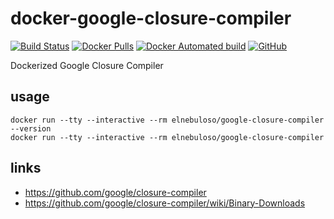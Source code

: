 # docker-google-closure-compiler

[![Build Status](https://travis-ci.com/elnebuloso/docker-google-closure-compiler.svg?branch=master)](https://travis-ci.com/elnebuloso/docker-google-closure-compiler)
[![Docker Pulls](https://img.shields.io/docker/pulls/elnebuloso/google-closure-compiler.svg)](https://hub.docker.com/r/elnebuloso/google-closure-compiler)
[![Docker Automated build](https://img.shields.io/docker/automated/elnebuloso/google-closure-compiler.svg)](https://hub.docker.com/r/elnebuloso/google-closure-compiler)
[![GitHub](https://img.shields.io/github/license/elnebuloso/docker-ansible.svg)](https://github.com/elnebuloso/docker-google-closure-compiler)

Dockerized Google Closure Compiler

## usage

```
docker run --tty --interactive --rm elnebuloso/google-closure-compiler --version
docker run --tty --interactive --rm elnebuloso/google-closure-compiler
```

## links

- https://github.com/google/closure-compiler
- https://github.com/google/closure-compiler/wiki/Binary-Downloads